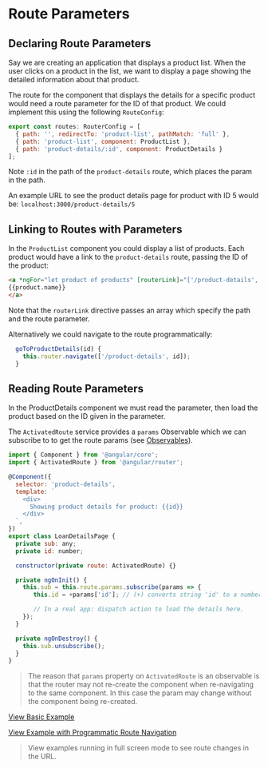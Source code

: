 # Route Parameters #

## Declaring Route Parameters ##

Say we are creating an application that displays a product list. When the user clicks on a product in the list, we want to display a page showing the detailed information about that product.

The route for the component that displays the details for a specific product would need a route parameter for the ID of that product. We could implement this using the following `RouteConfig`:

```javascript
export const routes: RouterConfig = [
  { path: '', redirectTo: 'product-list', pathMatch: 'full' },
  { path: 'product-list', component: ProductList },
  { path: 'product-details/:id', component: ProductDetails }
];
```

Note `:id` in the path of the `product-details` route, which places the param in the path.

An example URL to see the product details page for product with ID 5 would be:
`localhost:3000/product-details/5`

## Linking to Routes with Parameters ##

In the `ProductList` component you could display a list of products. Each product would have a link to the `product-details` route, passing the ID of the product:

```html
<a *ngFor="let product of products" [routerLink]="['/product-details', product.id]">
{{product.name}}
</a>
```

Note that the `routerLink` directive passes an array which specify the path and the route parameter.

Alternatively we could navigate to the route programmatically:

```javascript
  goToProductDetails(id) {
    this.router.navigate(['/product-details', id]);
  }
```

## Reading Route Parameters ##

In the ProductDetails component we must read the parameter, then load the product based on the ID given in the parameter.

The `ActivatedRoute` service provides a `params` Observable which we can subscribe to to get the route params (see [Observables](/handout/observables/README.md)).

```javascript
import { Component } from '@angular/core';
import { ActivatedRoute } from '@angular/router';

@Component({
  selector: 'product-details',
  template: `
    <div>
      Showing product details for product: {{id}}
    </div>
  `,
})
export class LoanDetailsPage {
  private sub: any;
  private id: number;

  constructor(private route: ActivatedRoute) {}

  private ngOnInit() {
    this.sub = this.route.params.subscribe(params => {
       this.id = +params['id']; // (+) converts string 'id' to a number

       // In a real app: dispatch action to load the details here.
    });
  }

  private ngOnDestroy() {
    this.sub.unsubscribe();
  }
}
```

> The reason that `params` property on `ActivatedRoute` is an observable is that the router may not re-create the component when re-navigating to the same component. In this case the param may change without the component being re-created.


[View Basic Example](https://plnkr.co/edit/Yq3hf4tQkuidwV5BMUDM?p=preview)

[View Example with Programmatic Route Navigation](https://plnkr.co/edit/MPTdzRxRn2VsRUdlrb8C?p=preview)

> View examples running in full screen mode to see route changes in the URL.